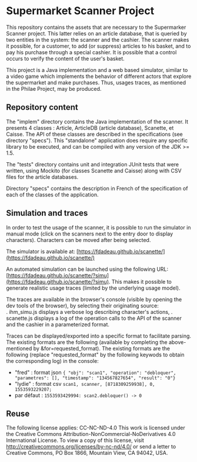 # Supermarket Scanner Project 

This repository contains the assets that are necessary to the Supermarker Scanner project. This latter relies on an article database, that is queried by two entities in the system: the scanner and the cashier. The scanner makes it possible, for a customer, to add (or suppress) articles to his basket, and to pay his purchase through a special cashier. It is possible that a control occurs to verify the content of the user's basket. 

This project is a Java implementation and a web based simulator, similar to a video game which implements the behavior of different actors that explore the supermarket and make purchases. Thus, usages traces, as mentioned in the Philae Project, may be produced.  

## Repository content 

The "implem" directory contains the Java implementation of the scanner. It presents 4 classes : Article, ArticleDB (article database), Scanette, et Caisse. The API of these classes are described in the specifications (see directory "specs"). This "standalone" application does require any specific library to be executed, and can be compiled with any version of the JDK >= 1.5.

The "tests" directory contains unit and integration JUnit tests that were written, using Mockito (for classes Scanette and Caisse) along with CSV files for the article databases.

Directory "specs" contains the description in French of the specification of each of the classes of the application.


## Simulation and traces

In order to test the usage of the scanner, it is possible to run the simulator in manual mode 
(click on the scanners next to the entry door to display characters). Characters can be moved after being selected. 

The simulator is available at: [https://fdadeau.github.io/scanette/](https://fdadeau.github.io/scanette/)

An automated simulation can be launched using the following URL: [https://fdadeau.github.io/scanette/?simu](https://fdadeau.github.io/scanette/?simu). 
This makes it possible to generate realistic usage traces (limited by the underlying usage model).

The traces are available in the browser's console (visible by opening the dev tools of the browser), by selecting their originating source:  
. ihm_simu.js displays a verbose log describing character's actions,
. scanette.js displays a log of the operation calls to the API of the scanner and the cashier in a parameterized format.

Traces can be displayed/exported into a specific format to facilitate parsing. The existing 
formats are the following (available by completing the above-mentioned by &for=requested_format). The existing formats are the following (replace "requested_format" by the following keywods to obtain the corresponding log) in the console: 
- "fred" : format json `{ "obj": "scan1", "operation": "debloquer", "parametres": [], "timestamp": "134567827654", "result": "0"}`
- "lydie" : format csv `scan1, scanner, [8718309259938], 0, 1553593229207;`
- par défaut : `1553593429994: scan2.debloquer() -> 0`


## Reuse 

The following license applies: CC-NC-ND-4.0
This work is licensed under the Creative Commons Attribution-NonCommercial-NoDerivatives 4.0 International License. To view a copy of this license, visit http://creativecommons.org/licenses/by-nc-nd/4.0/ or send a letter to Creative Commons, PO Box 1866, Mountain View, CA 94042, USA.
